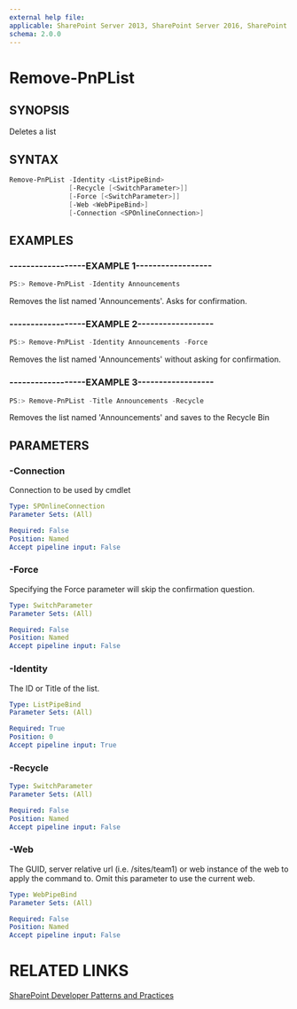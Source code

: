 ```yaml
---
external help file:
applicable: SharePoint Server 2013, SharePoint Server 2016, SharePoint Online
schema: 2.0.0
---
```

# Remove-PnPList

## SYNOPSIS
Deletes a list

## SYNTAX 

```powershell
Remove-PnPList -Identity <ListPipeBind>
               [-Recycle [<SwitchParameter>]]
               [-Force [<SwitchParameter>]]
               [-Web <WebPipeBind>]
               [-Connection <SPOnlineConnection>]
```

## EXAMPLES

### ------------------EXAMPLE 1------------------
```powershell
PS:> Remove-PnPList -Identity Announcements
```

Removes the list named 'Announcements'. Asks for confirmation.

### ------------------EXAMPLE 2------------------
```powershell
PS:> Remove-PnPList -Identity Announcements -Force
```

Removes the list named 'Announcements' without asking for confirmation.

### ------------------EXAMPLE 3------------------
```powershell
PS:> Remove-PnPList -Title Announcements -Recycle
```

Removes the list named 'Announcements' and saves to the Recycle Bin

## PARAMETERS

### -Connection
Connection to be used by cmdlet

```yaml
Type: SPOnlineConnection
Parameter Sets: (All)

Required: False
Position: Named
Accept pipeline input: False
```

### -Force
Specifying the Force parameter will skip the confirmation question.

```yaml
Type: SwitchParameter
Parameter Sets: (All)

Required: False
Position: Named
Accept pipeline input: False
```

### -Identity
The ID or Title of the list.

```yaml
Type: ListPipeBind
Parameter Sets: (All)

Required: True
Position: 0
Accept pipeline input: True
```

### -Recycle


```yaml
Type: SwitchParameter
Parameter Sets: (All)

Required: False
Position: Named
Accept pipeline input: False
```

### -Web
The GUID, server relative url (i.e. /sites/team1) or web instance of the web to apply the command to. Omit this parameter to use the current web.

```yaml
Type: WebPipeBind
Parameter Sets: (All)

Required: False
Position: Named
Accept pipeline input: False
```

# RELATED LINKS

[SharePoint Developer Patterns and Practices](http://aka.ms/sppnp)